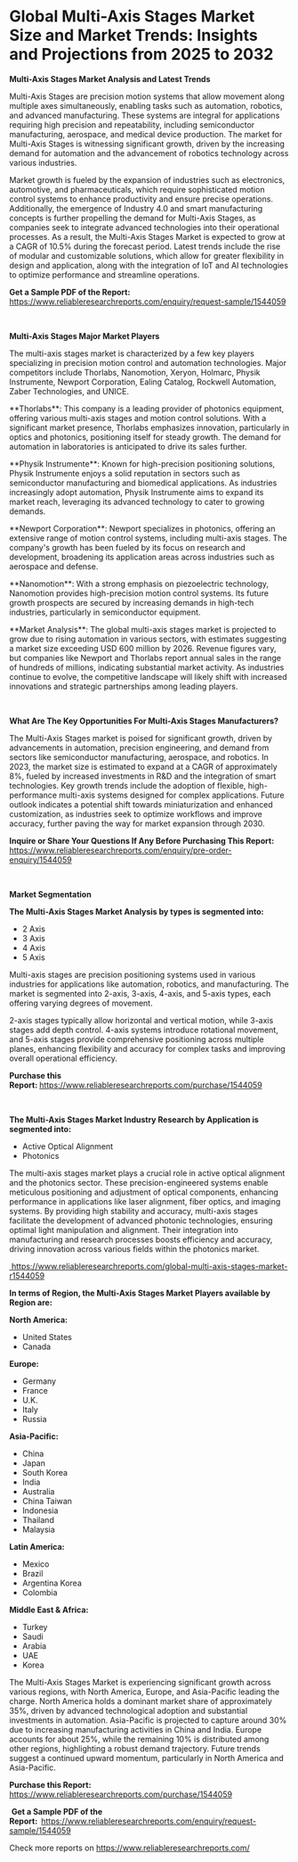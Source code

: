 <p><h1>Global Multi-Axis Stages Market Size and Market Trends: Insights and Projections from 2025 to 2032</h1></p><p><strong>Multi-Axis Stages Market Analysis and Latest Trends</strong></p>
<p><p>Multi-Axis Stages are precision motion systems that allow movement along multiple axes simultaneously, enabling tasks such as automation, robotics, and advanced manufacturing. These systems are integral for applications requiring high precision and repeatability, including semiconductor manufacturing, aerospace, and medical device production. The market for Multi-Axis Stages is witnessing significant growth, driven by the increasing demand for automation and the advancement of robotics technology across various industries.</p><p>Market growth is fueled by the expansion of industries such as electronics, automotive, and pharmaceuticals, which require sophisticated motion control systems to enhance productivity and ensure precise operations. Additionally, the emergence of Industry 4.0 and smart manufacturing concepts is further propelling the demand for Multi-Axis Stages, as companies seek to integrate advanced technologies into their operational processes. As a result, the Multi-Axis Stages Market is expected to grow at a CAGR of 10.5% during the forecast period. Latest trends include the rise of modular and customizable solutions, which allow for greater flexibility in design and application, along with the integration of IoT and AI technologies to optimize performance and streamline operations.</p></p>
<p><strong>Get a Sample PDF of the Report:&nbsp;</strong> <a href="https://www.reliableresearchreports.com/enquiry/request-sample/1544059?utm_campaign=2960&utm_medium=2&utm_source=Github&utm_content=ia&utm_term=11042025&utm_id=multi-axis-stages">https://www.reliableresearchreports.com/enquiry/request-sample/1544059</a></p>
<p>&nbsp;</p>
<p><strong>Multi-Axis Stages Major Market Players</strong></p>
<p><p>The multi-axis stages market is characterized by a few key players specializing in precision motion control and automation technologies. Major competitors include Thorlabs, Nanomotion, Xeryon, Holmarc, Physik Instrumente, Newport Corporation, Ealing Catalog, Rockwell Automation, Zaber Technologies, and UNICE.</p><p>**Thorlabs**: This company is a leading provider of photonics equipment, offering various multi-axis stages and motion control solutions. With a significant market presence, Thorlabs emphasizes innovation, particularly in optics and photonics, positioning itself for steady growth. The demand for automation in laboratories is anticipated to drive its sales further.</p><p>**Physik Instrumente**: Known for high-precision positioning solutions, Physik Instrumente enjoys a solid reputation in sectors such as semiconductor manufacturing and biomedical applications. As industries increasingly adopt automation, Physik Instrumente aims to expand its market reach, leveraging its advanced technology to cater to growing demands.</p><p>**Newport Corporation**: Newport specializes in photonics, offering an extensive range of motion control systems, including multi-axis stages. The company's growth has been fueled by its focus on research and development, broadening its application areas across industries such as aerospace and defense.</p><p>**Nanomotion**: With a strong emphasis on piezoelectric technology, Nanomotion provides high-precision motion control systems. Its future growth prospects are secured by increasing demands in high-tech industries, particularly in semiconductor equipment.</p><p>**Market Analysis**: The global multi-axis stages market is projected to grow due to rising automation in various sectors, with estimates suggesting a market size exceeding USD 600 million by 2026. Revenue figures vary, but companies like Newport and Thorlabs report annual sales in the range of hundreds of millions, indicating substantial market activity. As industries continue to evolve, the competitive landscape will likely shift with increased innovations and strategic partnerships among leading players.</p></p>
<p>&nbsp;</p>
<p><strong>What Are The Key Opportunities For Multi-Axis Stages Manufacturers?</strong></p>
<p><p>The Multi-Axis Stages market is poised for significant growth, driven by advancements in automation, precision engineering, and demand from sectors like semiconductor manufacturing, aerospace, and robotics. In 2023, the market size is estimated to expand at a CAGR of approximately 8%, fueled by increased investments in R&D and the integration of smart technologies. Key growth trends include the adoption of flexible, high-performance multi-axis systems designed for complex applications. Future outlook indicates a potential shift towards miniaturization and enhanced customization, as industries seek to optimize workflows and improve accuracy, further paving the way for market expansion through 2030.</p></p>
<p><strong>Inquire or Share Your Questions If Any Before Purchasing This Report:</strong> <a href="https://www.reliableresearchreports.com/enquiry/pre-order-enquiry/1544059?utm_campaign=2960&utm_medium=2&utm_source=Github&utm_content=ia&utm_term=11042025&utm_id=multi-axis-stages">https://www.reliableresearchreports.com/enquiry/pre-order-enquiry/1544059</a></p>
<p>&nbsp;</p>
<p><strong>Market Segmentation</strong></p>
<p><strong>The Multi-Axis Stages Market Analysis by types is segmented into:</strong></p>
<p><ul><li>2 Axis</li><li>3 Axis</li><li>4 Axis</li><li>5 Axis</li></ul></p>
<p><p>Multi-axis stages are precision positioning systems used in various industries for applications like automation, robotics, and manufacturing. The market is segmented into 2-axis, 3-axis, 4-axis, and 5-axis types, each offering varying degrees of movement. </p><p>2-axis stages typically allow horizontal and vertical motion, while 3-axis stages add depth control. 4-axis systems introduce rotational movement, and 5-axis stages provide comprehensive positioning across multiple planes, enhancing flexibility and accuracy for complex tasks and improving overall operational efficiency.</p></p>
<p><strong>Purchase this Report:&nbsp;</strong><a href="https://www.reliableresearchreports.com/purchase/1544059?utm_campaign=2960&utm_medium=2&utm_source=Github&utm_content=ia&utm_term=11042025&utm_id=multi-axis-stages">https://www.reliableresearchreports.com/purchase/1544059</a></p>
<p>&nbsp;</p>
<p><strong>The Multi-Axis Stages Market Industry Research by Application is segmented into:</strong></p>
<p><ul><li>Active Optical Alignment</li><li>Photonics</li></ul></p>
<p><p>The multi-axis stages market plays a crucial role in active optical alignment and the photonics sector. These precision-engineered systems enable meticulous positioning and adjustment of optical components, enhancing performance in applications like laser alignment, fiber optics, and imaging systems. By providing high stability and accuracy, multi-axis stages facilitate the development of advanced photonic technologies, ensuring optimal light manipulation and alignment. Their integration into manufacturing and research processes boosts efficiency and accuracy, driving innovation across various fields within the photonics market.</p></p>
<p><a href="https://www.reliableresearchreports.com/global-multi-axis-stages-market-r1544059?utm_campaign=2960&utm_medium=2&utm_source=Github&utm_content=ia&utm_term=11042025&utm_id=multi-axis-stages">&nbsp;https://www.reliableresearchreports.com/global-multi-axis-stages-market-r1544059</a></p>
<p><strong>In terms of Region, the Multi-Axis Stages Market Players available by Region are:</strong></p>
<p>
    <p> <strong> North America: </strong>
        <ul>
            <li>United States</li>
            <li>Canada</li>
        </ul>
        </p> 
    <p> <strong> Europe: </strong>
        <ul>
            <li>Germany</li>
            <li>France</li>
            <li>U.K.</li>
            <li>Italy</li>
            <li>Russia</li>
        </ul>
        </p> 
    <p> <strong> Asia-Pacific: </strong>
        <ul>
            <li>China</li>
            <li>Japan</li>
            <li>South Korea</li>
            <li>India</li>
            <li>Australia</li>
            <li>China Taiwan</li>
            <li>Indonesia</li>
            <li>Thailand</li>
            <li>Malaysia</li>
        </ul>
        </p> 
    <p> <strong> Latin America: </strong>
        <ul>
            <li>Mexico</li>
            <li>Brazil</li>
            <li>Argentina Korea</li>
            <li>Colombia</li>
        </ul>
        </p> 
    <p> <strong> Middle East & Africa: </strong>
        <ul>
            <li>Turkey</li>
            <li>Saudi</li>
            <li>Arabia</li>
            <li>UAE</li>
            <li>Korea</li>
        </ul>
    </p>
    </p>
<p><p>The Multi-Axis Stages Market is experiencing significant growth across various regions, with North America, Europe, and Asia-Pacific leading the charge. North America holds a dominant market share of approximately 35%, driven by advanced technological adoption and substantial investments in automation. Asia-Pacific is projected to capture around 30% due to increasing manufacturing activities in China and India. Europe accounts for about 25%, while the remaining 10% is distributed among other regions, highlighting a robust demand trajectory. Future trends suggest a continued upward momentum, particularly in North America and Asia-Pacific.</p></p>
<p><strong>Purchase this Report: </strong><a href="https://www.reliableresearchreports.com/purchase/1544059?utm_campaign=2960&utm_medium=2&utm_source=Github&utm_content=ia&utm_term=11042025&utm_id=multi-axis-stages">https://www.reliableresearchreports.com/purchase/1544059</a></p>
<p>&nbsp;<strong>Get a Sample PDF of the Report:&nbsp;&nbsp;</strong><a href="https://www.reliableresearchreports.com/enquiry/request-sample/1544059?utm_campaign=2960&utm_medium=2&utm_source=Github&utm_content=ia&utm_term=11042025&utm_id=multi-axis-stages">https://www.reliableresearchreports.com/enquiry/request-sample/1544059</a></p>
<p><strong></strong></p>
<p>Check more reports on <a href="https://www.reliableresearchreports.com/?utm_campaign=2960&utm_medium=2&utm_source=Github&utm_content=ia&utm_term=11042025&utm_id=multi-axis-stages">https://www.reliableresearchreports.com/</a></p>